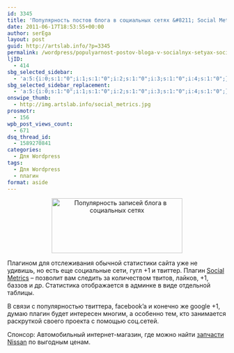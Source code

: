 ```yaml
---
id: 3345
title: 'Популярность постов блога в социальных сетях &#8211; Social Metrics для WordPress'
date: 2011-06-17T18:53:55+00:00
author: serEga
layout: post
guid: http://artslab.info/?p=3345
permalink: /wordpress/populyarnost-postov-bloga-v-socialnyx-setyax-social-metrics-dlya-wordpress/
ljID:
  - 414
sbg_selected_sidebar:
  - 'a:5:{i:0;s:1:"0";i:1;s:1:"0";i:2;s:1:"0";i:3;s:1:"0";i:4;s:1:"0";}'
sbg_selected_sidebar_replacement:
  - 'a:5:{i:0;s:1:"0";i:1;s:1:"0";i:2;s:1:"0";i:3;s:1:"0";i:4;s:1:"0";}'
onswipe_thumb:
  - http://img.artslab.info/social_metrics.jpg
prosmotr:
  - 156
wpb_post_views_count:
  - 671
dsq_thread_id:
  - 1589270841
categories:
  - Для Wordpress
tags:
  - Для Wordpress
  - плагин
format: aside
---
```

<center>
  <a href="http://img.artslab.info/social_metrics.jpg"><img src="http://img.artslab.info/social_metrics-300x126.jpg" alt="Популярность записей блога в социальных сетях" title="social_metrics" width="300" height="126" class="alignnone size-medium wp-image-3346" /></a>
</center>

Плагином для отслеживания обычной статистики сайта уже не удивишь, но есть еще социальные сети, гугл +1 и твиттер. Плагин [Social Metrics](http://wordpress.org/extend/plugins/social-metrics/) &#8211; позволит вам следить за количеством твитов, лайков, +1, баззов и др. Статистика отображается в админке в виде отдельной таблицы.
  
В связи с популярностью твиттера, facebook&#8217;a и конечно же google +1, думаю плагин будет интересен многим, а особенно тем, кто занимается раскруткой своего проекта с помощью соц.сетей.

<!--more-->

Спонсор: Автомобильный интернет-магазин, где можно найти [запчасти Nissan](http://nissan36.ru) по выгодным ценам.